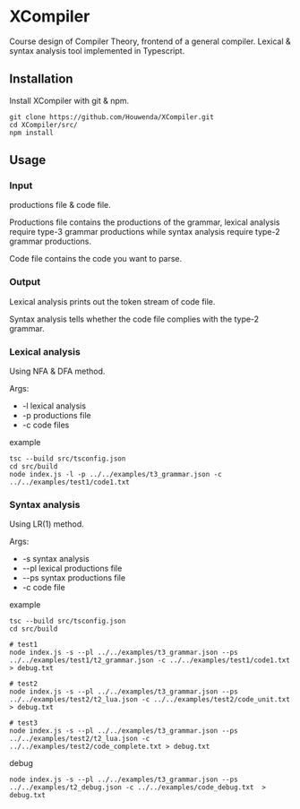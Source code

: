 # XCompiler

Course design of Compiler Theory, frontend of a general compiler. Lexical & syntax analysis tool implemented in Typescript.

## Installation

Install XCompiler with git & npm.

```
git clone https://github.com/Houwenda/XCompiler.git
cd XCompiler/src/
npm install
```

## Usage

### Input

productions file & code file.

Productions file contains the productions of the grammar, lexical analysis require type-3 grammar productions while syntax analysis require type-2 grammar productions.

Code file contains the code you want to parse.

### Output

Lexical analysis prints out the token stream of code file.

Syntax analysis tells whether the code file complies with the type-2 grammar.

### Lexical analysis

Using NFA & DFA method.

Args:
- -l lexical analysis
- -p productions file
- -c code files

example
```shell
tsc --build src/tsconfig.json
cd src/build
node index.js -l -p ../../examples/t3_grammar.json -c ../../examples/test1/code1.txt
```

### Syntax analysis

Using LR(1) method.

Args:
- -s syntax analysis
- --pl lexical productions file
- --ps syntax productions file
- -c code file

example
```shell
tsc --build src/tsconfig.json
cd src/build

# test1
node index.js -s --pl ../../examples/t3_grammar.json --ps ../../examples/test1/t2_grammar.json -c ../../examples/test1/code1.txt > debug.txt

# test2
node index.js -s --pl ../../examples/t3_grammar.json --ps ../../examples/test2/t2_lua.json -c ../../examples/test2/code_unit.txt > debug.txt

# test3
node index.js -s --pl ../../examples/t3_grammar.json --ps ../../examples/test2/t2_lua.json -c ../../examples/test2/code_complete.txt > debug.txt
```

debug
```shell
node index.js -s --pl ../../examples/t3_grammar.json --ps ../../examples/t2_debug.json -c ../../examples/code_debug.txt  > debug.txt
```